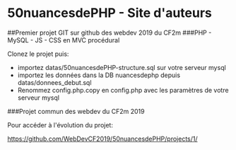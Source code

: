 # 50nuancesdePHP - Site d'auteurs
##Premier projet GIT sur github des webdev 2019 du CF2m
###PHP - MySQL - JS - CSS en MVC procédural

Clonez le projet puis:
- importez datas/50nuancesdePHP-structure.sql sur votre serveur mysql
- importez les données dans la DB nuancesdephp depuis datas/donnees_debut.sql
- Renommez config.php.copy en config.php avec les paramètres de votre serveur mysql

###Projet commun des webdev du CF2m 2019

Pour accéder à l'évolution du projet:

https://github.com/WebDevCF2019/50nuancesdePHP/projects/1/

